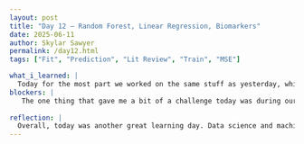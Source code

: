 ```yaml
---
layout: post
title: "Day 12 – Random Forest, Linear Regression, Biomarkers"
date: 2025-06-11
author: Skylar Sawyer
permalink: /day12.html
tags: ["Fit", "Prediction", "Lit Review", "Train", "MSE"]

what_i_learned: |
  Today for the most part we worked on the same stuff as yesterday, which is learning more about Machine Learning/Data Science and researching for our literature review. Today I worked more with Random Forest Regressor and how to fit and predict a model using the train_x and train_y. I am familiar with it but it is great review as I needed a refresher. I have also been learning about "Mean Absolute Error (MSE)", which is formula that calculates the average magnitude between the differences of the predicted value and the actual value. During my literature review research I came across several genetic biomarkers that help identify brain tumors such as mutations in the IDH1 and IDH2, TERT promoter mutations, and more.
blockers: |
   The one thing that gave me a bit of a challenge today was during our research trying to look through methodologies was a bit difficult as majority of them did not necessarily break down the steps they took to get the result that they got. I will continue to look to find more options. 
   
reflection: |
  Overall, today was another great learning day. Data science and machine learning is beginning to have a very positive affect on me. I can see myself pursuing this in the future. I just want to be able to find more research on how our group can execute the coding effectively, so we can have a great outcome. TJ makes it interesting by keeping us on our toes and quizzing us to make sure that we are retaining the information.
---
```

